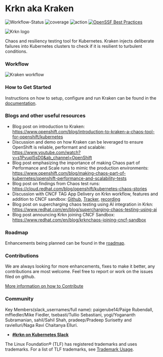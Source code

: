 # Krkn aka Kraken
![Workflow-Status](https://github.com/krkn-chaos/krkn/actions/workflows/docker-image.yml/badge.svg)
![coverage](https://krkn-chaos.github.io/krkn-lib-docs/coverage_badge_krkn.svg)
![action](https://github.com/krkn-chaos/krkn/actions/workflows/tests.yml/badge.svg)
[![OpenSSF Best Practices](https://www.bestpractices.dev/projects/10548/badge)](https://www.bestpractices.dev/projects/10548)

![Krkn logo](media/logo.png)

Chaos and resiliency testing tool for Kubernetes.
Kraken injects deliberate failures into Kubernetes clusters to check if it is resilient to turbulent conditions.


### Workflow
![Kraken workflow](media/kraken-workflow.png) 


<!-- ### Demo
[![Kraken demo](media/KrakenStarting.png)](https://youtu.be/LN-fZywp_mo "Kraken Demo - Click to Watch!") -->


### How to Get Started
Instructions on how to setup, configure and run Kraken can be found in the [documentation](https://krkn-chaos.dev/docs/).


### Blogs and other useful resources
- Blog post on introduction to Kraken: https://www.openshift.com/blog/introduction-to-kraken-a-chaos-tool-for-openshift/kubernetes
- Discussion and demo on how Kraken can be leveraged to ensure OpenShift is reliable, performant and scalable: https://www.youtube.com/watch?v=s1PvupI5sD0&ab_channel=OpenShift
- Blog post emphasizing the importance of making Chaos part of Performance and Scale runs to mimic the production environments: https://www.openshift.com/blog/making-chaos-part-of-kubernetes/openshift-performance-and-scalability-tests
- Blog post on findings from Chaos test runs: https://cloud.redhat.com/blog/openshift/kubernetes-chaos-stories
- Discussion with CNCF TAG App Delivery on Krkn workflow, features and addition to CNCF sandbox: [Github](https://github.com/cncf/sandbox/issues/44), [Tracker](https://github.com/cncf/tag-app-delivery/issues/465), [recording](https://www.youtube.com/watch?v=nXQkBFK_MWc&t=722s)
- Blog post on supercharging chaos testing using AI integration in Krkn: https://www.redhat.com/en/blog/supercharging-chaos-testing-using-ai
- Blog post announcing Krkn joining CNCF Sandbox: https://www.redhat.com/en/blog/krknchaos-joining-cncf-sandbox


### Roadmap
Enhancements being planned can be found in the [roadmap](ROADMAP.md).


### Contributions
We are always looking for more enhancements, fixes to make it better, any contributions are most welcome. Feel free to report or work on the issues filed on github.

[More information on how to Contribute](https://krkn-chaos.dev/docs/contribution-guidelines/) 


### Community
Key Members(slack_usernames/full name): paigerube14/Paige Rubendall, mffiedler/Mike Fiedler, tsebasti/Tullio Sebastiani, yogi/Yogananth Subramanian, sahil/Sahil Shah, pradeep/Pradeep Surisetty and ravielluri/Naga Ravi Chaitanya Elluri.
* [**#krkn on Kubernetes Slack**](https://kubernetes.slack.com/messages/C05SFMHRWK1)

The Linux Foundation® (TLF) has registered trademarks and uses trademarks. For a list of TLF trademarks, see [Trademark Usage](https://www.linuxfoundation.org/legal/trademark-usage).
